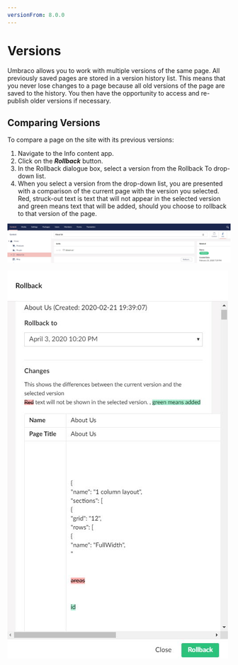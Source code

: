```yaml
---
versionFrom: 8.0.0
---
```


# Versions

Umbraco allows you to work with multiple versions of the same page. All previously saved pages are stored in a version history list. This means that you never lose changes to a page because all old versions of the page are saved to the history. You then have the opportunity to access and re-publish older versions if necessary.

## Comparing Versions

To compare a page on the site with its previous versions:

1. Navigate to the Info content app. 
2. Click on the ***Rollback*** button.
3. In the Rollback dialogue box, select a version from the Rollback To drop-down list.
4. When you select a version from the drop-down list, you are presented with a comparison of the current page with the version you selected. Red, struck-out text is text that will not appear in the selected version and green means text that will be added, should you choose to rollback to that version of the page.

![rollback-8.jpg](images/rollback-8.jpg)
 
![cancelRollback-8.jpg](images/cancelRollback-8.jpg)
